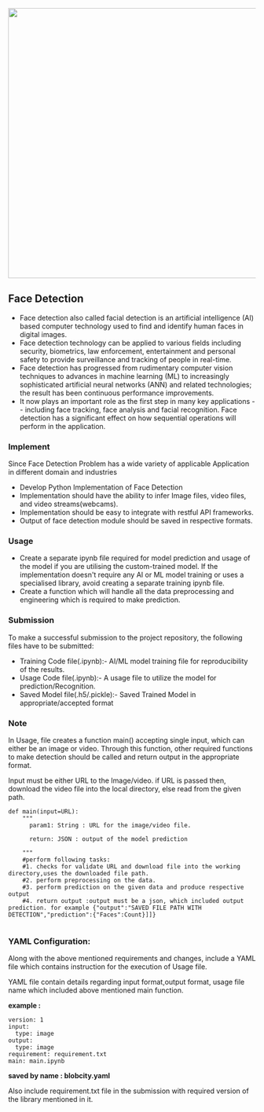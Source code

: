 <img src="https://media.kairos.com/blog-images/crowd.png" height=550 width=1450>

## Face Detection

* Face detection also called facial detection is an artificial intelligence (AI) based computer technology used to find and identify human faces in digital images. 
* Face detection technology can be applied to various fields including security, biometrics, law enforcement, entertainment and personal safety to provide surveillance and tracking of people in real-time.
* Face detection has progressed from rudimentary computer vision techniques to advances in machine learning (ML) to increasingly sophisticated artificial neural networks (ANN) and related technologies; the result has been continuous performance improvements. 
* It now plays an important role as the first step in many key applications -- including face tracking, face analysis and facial recognition. Face detection has a significant effect on how sequential operations will perform in the application.

### Implement

Since Face Detection Problem has a wide variety of applicable Application in different domain and industries

* Develop Python Implementation of Face Detection
* Implementation should have the ability to infer Image files, video files, and video streams(webcams).
* Implementation should be easy to integrate with restful API frameworks.
* Output of face detection module should be saved in respective formats.

### Usage

* Create a separate ipynb file required for model prediction and usage of the model if you are utilising the custom-trained model. If the implementation doesn't require any AI or ML model training or uses a specialised library, avoid creating a separate training ipynb file.
* Create a function which will handle all the data preprocessing and engineering which is required to make prediction.

### Submission

To make a successful submission to the project repository, the following files have to be submitted:

* Training Code file(.ipynb):- AI/ML model training file for reproducibility of the results.
* Usage Code file(.ipynb):- A usage file to utilize the model for prediction/Recognition.
* Saved Model file(.h5/.pickle):- Saved Trained Model in appropriate/accepted format


### Note

In Usage, file creates a function main() accepting single input, which can either be an image or video. Through this function, other required functions to make detection should be called and return output in the appropriate format.

Input must be either URL to the Image/video. if URL is passed then, download the video file into the local directory, else read from the given path.

```
def main(input=URL):  
    """
      param1: String : URL for the image/video file.

      return: JSON : output of the model prediction

    """
    #perform following tasks:
    #1. checks for validate URL and download file into the working directory,uses the downloaded file path.
    #2. perform preprocessing on the data.
    #3. perform prediction on the given data and produce respective output
    #4. return output :output must be a json, which included output prediction. for example {"output":"SAVED FILE PATH WITH DETECTION","prediction":{"Faces":Count}]]}
    
```

### YAML Configuration:

Along with the above mentioned requirements and changes, include a YAML file which contains instruction for the execution of Usage file.

YAML file contain details regarding input format,output format, usage file name which included above mentioned main function.

**example :**

```
version: 1
input:
  type: image
output:
  type: image
requirement: requirement.txt
main: main.ipynb
```
**saved by name : blobcity.yaml**

Also include requirement.txt file in the submission with required version of the library mentioned in it.